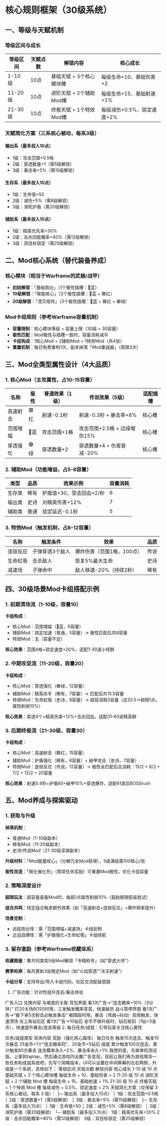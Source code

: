 # 核心规则框架（30级系统）

## 一、等级与天赋机制

### 等级区间与成长

| 等级区间 | 天赋点数 | 解锁内容 | 核心成长 |
|---------|---------|---------|----------|
| 1-10级 | 10点 | 基础天赋 + 3个核心模块槽 | 每级生命+10、基础伤害+2 |
| 11-20级 | 10点 | 进阶天赋 + 2个辅助Mod槽 | 每级生命+15、基础射速+1% |
| 21-30级 | 10点 | 终极天赋 + 1个特效Mod槽 | 每级减伤+0.5%、锁定速度+2% |

### 天赋简化方案（三系核心被动，每系3级）

#### 输出系（最多投入10点）
- 1级：攻击范围+0.5格
- 2级：穿透数量+1（需5级解锁）
- 3级：暴击率+5%（需15级解锁）

#### 生存系（最多投入10点）
- 1级：生命值+50
- 2级：减伤+5%（需8级解锁）
- 3级：濒死护盾（需20级解锁）

#### 辅助系（最多投入10点）
- 1级：精英优先率+30%
- 2级：击杀回能概率+40%（需12级解锁）
- 3级：双目标锁定（需25级解锁）

## 二、Mod核心系统（替代装备养成）

### 核心模块（相当于Warframe的武器/战甲）

- **初始解锁**：「基础炮台」（1个极性插槽：🔵蓝）
- **10级解锁**：「聚能核心」（2个极性插槽：🔵蓝 + 🟥红）
- **20级解锁**：「湮灭矩阵」（3个极性插槽：🔵蓝 + 🟥红 + 🟢绿）

### Mod卡组规则（参考Warframe容量机制）

- **容量限制**：核心模块等级 = 容量上限（30级 = 30容量）
- **极性匹配**：Mod极性与插槽一致时，容量消耗减半
- **卡组构成**：1核心Mod + 2辅助Mod + 1特效Mod（共4张）
- **重置机制**：每日免费重构1次，副本掉落「Mod重组器」（周限3次）

## 三、Mod全类型属性设计（4大品质）

### 1. 核心Mod（主攻属性，占10-15容量）

| 名称 | 极性 | 普通效果（1级） | 传说效果（5级） | 适配插槽 |
|-----|------|----------------|----------------|----------|
| 高速射击 | 🟥红 | 射速-0.1秒 | 射速-0.3秒 + 暴击率+8% | 核心槽 |
| 范围增幅 | 🔵蓝 | 攻击范围+1格 | 攻击范围+2.5格 + 边缘增伤15% | 核心槽 |
| 穿透强化 | 🟢绿 | 穿透数量+2 | 穿透数量+4 + 伤害衰减-20% | 核心槽 |

### 2. 辅助Mod（功能增益，占5-8容量）

| 类型 | 品质 | 效果示例 | 容量消耗 |
|------|------|----------|----------|
| 生存类 | 稀有 | 护盾值+30，受击回血+2/秒 | 6 |
| 输出类 | 史诗 | 对精英伤害+12% | 7 |
| 辅助类 | 普通 | 锁定延迟-0.1秒 | 5 |

### 3. 特效Mod（触发机制，占8-12容量）

| 名称 | 触发条件 | 效果 | 品质 |
|------|----------|------|------|
| 连锁反应 | 子弹穿透3个敌人 | 爆炸伤害（范围1格，100点） | 传说 |
| 生命虹吸 | 击杀敌人 | 恢复5%最大生命 | 史诗 |
| 减速场 | 子弹命中 | 敌人移速-20%（持续2秒） | 稀有 |

## 四、30级场景Mod卡组搭配示例

### 1. 前期清场流（1-10级，容量10）

**卡组构成**：
- 核心Mod：范围增幅（🔵蓝，6容量）
- 辅助Mod：锁定加速（普通，5容量）→ 极性匹配后共8容量
- 特效Mod：无（容量不足）

**核心效果**：范围4格+锁定速度+20%，适配1-30波小怪群

### 2. 中期攻坚流（11-20级，容量20）

**卡组构成**：
- 核心Mod：穿透强化（🟢绿，12容量）
- 辅助Mod：精英杀手（稀有，7容量）→ 匹配后共15.5容量
- 特效Mod：生命虹吸（史诗，8容量）→ 超容消耗5容量（总20.5→超限1点，属性削弱10%）

**核心效果**：穿透4个+精英伤害+12%+击杀回血，适配31-60波精英群

### 3. 后期终极流（21-30级，容量30）

**卡组构成**：
- 核心Mod：高速射击（🟥红，15容量）
- 辅助Mod：护盾强化（稀有，6容量）+ 破甲攻击（史诗，7容量）
- 特效Mod：连锁反应（传说，12容量）→ 极性全匹配后总消耗：15/2 + 6/2 + 7/2 + 12/2 = 20容量

**核心效果**：射速0.4秒+护盾60+破甲10%+穿透爆炸，适配61波后BOSSrush

## 五、Mod养成与探索驱动

### 1. 获取与升级

**掉落机制**：
- 普通Mod（1-10级副本）
- 稀有Mod（11-20级副本）
- 史诗/传说Mod（21-30级深渊副本）

**升级材料**：「Mod能量核心」（分解冗余Mod获得），5级满级需100核心/张

**极性改造**：「极化催化剂」（周常任务奖励）可重置Mod极性，优化卡组容量

### 2. 策略深度设计

**超限玩法**：超容量装备Mod时，每超1点属性削弱10%（鼓励极限配装尝试）

**组合共鸣**：特定组合触发额外效果（如「高速射击+连锁反应」=爆炸频率提升）

**场景克制**：
- 远程炮台怪：需「范围增幅+减速场」卡组反制
- 近战自爆怪：需「护盾强化+生命虹吸」卡组续航

### 3. 留存激励（参考Warframe收藏体系）

**收藏图鉴**：集齐同类型5张Mod解锁「专精称号」（如"穿透大师"）

**赛季轮换**：每月更新3张限定Mod（如"火焰穿透""冰冻射速"）

**卡组分享**：支持导出/导入卡组代码，社区交流配装思路


1. 广告功能：针对性提升连击/暴击体验

广告入口	兑换内容	与难度的关联
背包界面	看1次广告→“连击概率+10%（3分钟）”	打20关伪BOSS时用，三发触发概率变高，快速破防
战斗暂停界面	看1次广告→“接下来5次射击必触发暴击”	被围殴时用，暴击（弯曲+抖动）高频触发，快速清场
左上角钻石区	看1次广告→10钻石	金币不够升级时，钻石抵扣（1钻=3金币），快速提升暴击/连击等级
2. 每日任务/成就：引导玩家关注核心属性

任务/成就类型	具体内容	奖励（强化核心属性）
每日任务	触发15次连击、触发10次暴击	25金币+1个“连击概率药”、20金币+5钻石
成就	累计触发100次连击、累计触发80次暴击	连击概率永久+2%、暴击率永久+1%
我想的是，先做单机测试版，上架到taptap，然后通过游戏内设置广告变现，目前让我们再为游戏增添一些任务和成就系统吧，先写个简略版本，UI可以设置在中间屏幕的左右两侧，升级是一个系统，具体如下：
等级区间	天赋点数	解锁内容	核心成长
1-10 级	10 点	基础天赋 + 3 个核心模块槽	每级生命 + 10、基础伤害 + 2
11-20 级	10 点	进阶天赋 + 2 个辅助 Mod 槽	每级生命 + 15、基础射速 + 1%
21-30 级	10 点	终极天赋 + 1 个特效 Mod 槽	每级减伤 + 0.5%、锁定速度 + 2%
天赋简化方案（仅保留 3 系核心被动，每系 3 级）：
├─ 输出系（最多投入10点）
│  1级：攻击范围+0.5格
│  2级：穿透数量+1（需5级解锁）
│  3级：暴击率+5%（需15级解锁）
├─ 生存系（最多投入10点）
│  1级：生命值+50
│  2级：减伤+5%（需8级解锁）
│  3级：濒死护盾（需20级解锁）
└─ 辅助系（最多投入10点）
   1级：精英优先率+30%
   2级：击杀回能概率+40%（需12级解锁）
   3级：双目标锁定（需25级解锁）